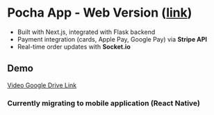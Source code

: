 # Pocha App - Web Version ([link](https://wwww.umichkisa.com/pocha))

- Built with Next.js, integrated with Flask backend
- Payment integration (cards, Apple Pay, Google Pay) via **Stripe API**
- Real-time order updates with **Socket.io**

## Demo
[Video Google Drive Link](https://drive.google.com/file/d/15WApFGmBsCt1NjQtroZ8BB-2WrWL-PeX/view?usp=drive_link)

### Currently migrating to mobile application (React Native)
